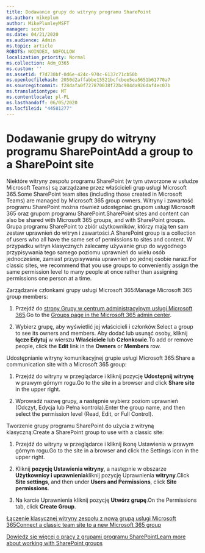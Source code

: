 ```yaml
---
title: Dodawanie grupy do witryny programu SharePoint
ms.author: mikeplum
author: MikePlumleyMSFT
manager: scotv
ms.date: 04/21/2020
ms.audience: Admin
ms.topic: article
ROBOTS: NOINDEX, NOFOLLOW
localization_priority: Normal
ms.collection: Adm_O365
ms.custom: ''
ms.assetid: f7d730bf-0d6e-424c-970c-6137c71cb50b
ms.openlocfilehash: 2050d2affabbe15521bcfcbee5ea5651b61770a7
ms.sourcegitcommit: f28dafa0f727870038f72bc904da926daf4ec07b
ms.translationtype: MT
ms.contentlocale: pl-PL
ms.lasthandoff: 06/05/2020
ms.locfileid: "44581277"
---
```

# <a name="add-a-group-to-a-sharepoint-site"></a><span data-ttu-id="96d15-102">Dodawanie grupy do witryny programu SharePoint</span><span class="sxs-lookup"><span data-stu-id="96d15-102">Add a group to a SharePoint site</span></span>

<span data-ttu-id="96d15-103">Niektóre witryny zespołu programu SharePoint (w tym utworzone w usłudze Microsoft Teams) są zarządzane przez właścicieli grup usługi Microsoft 365.</span><span class="sxs-lookup"><span data-stu-id="96d15-103">Some SharePoint team sites (including those created in Microsoft Teams) are managed by Microsoft 365 group owners.</span></span> <span data-ttu-id="96d15-104">Witryny i zawartość programu SharePoint można również udostępniać grupom usługi Microsoft 365 oraz grupom programu SharePoint.</span><span class="sxs-lookup"><span data-stu-id="96d15-104">SharePoint sites and content can also be shared with Microsoft 365 groups, and with SharePoint groups.</span></span> <span data-ttu-id="96d15-105">Grupa programu SharePoint to zbiór użytkowników, którzy mają ten sam zestaw uprawnień do witryn i zawartości.</span><span class="sxs-lookup"><span data-stu-id="96d15-105">A SharePoint group is a collection of users who all have the same set of permissions to sites and content.</span></span> <span data-ttu-id="96d15-106">W przypadku witryn klasycznych zalecamy używanie grup do wygodnego przypisywania tego samego poziomu uprawnień do wielu osób jednocześnie, zamiast przypisywania uprawnień po jednej osobie naraz.</span><span class="sxs-lookup"><span data-stu-id="96d15-106">For classic sites, we recommend that you use groups to conveniently assign the same permission level to many people at once rather than assigning permissions one person at a time.</span></span>
  
<span data-ttu-id="96d15-107">Zarządzanie członkami grupy usługi Microsoft 365:</span><span class="sxs-lookup"><span data-stu-id="96d15-107">Manage Microsoft 365 group members:</span></span>
  
1. <span data-ttu-id="96d15-108">Przejdź do [strony Grupy w centrum administracyjnym usługi Microsoft 365](https://portal.office.com/adminportal/home#/groups).</span><span class="sxs-lookup"><span data-stu-id="96d15-108">Go to the [Groups page in the Microsoft 365 admin center](https://portal.office.com/adminportal/home#/groups).</span></span>
    
2. <span data-ttu-id="96d15-109">Wybierz grupę, aby wyświetlić jej właścicieli i członków.</span><span class="sxs-lookup"><span data-stu-id="96d15-109">Select a group to see its owners and members.</span></span> <span data-ttu-id="96d15-110">Aby dodać lub usunąć osoby, kliknij **łącze Edytuj** w wierszu **Właściciele** lub **Członkowie.**</span><span class="sxs-lookup"><span data-stu-id="96d15-110">To add or remove people, click the **Edit** link in the **Owners** or **Members** row.</span></span> 
    
<span data-ttu-id="96d15-111">Udostępnianie witryny komunikacyjnej grupie usługi Microsoft 365:</span><span class="sxs-lookup"><span data-stu-id="96d15-111">Share a communication site with a Microsoft 365 group:</span></span>
  
1. <span data-ttu-id="96d15-112">Przejdź do witryny w przeglądarce i kliknij pozycję **Udostępnij witrynę** w prawym górnym rogu.</span><span class="sxs-lookup"><span data-stu-id="96d15-112">Go to the site in a browser and click **Share site** in the upper right.</span></span> 
    
2. <span data-ttu-id="96d15-113">Wprowadź nazwę grupy, a następnie wybierz poziom uprawnień (Odczyt, Edycja lub Pełna kontrola).</span><span class="sxs-lookup"><span data-stu-id="96d15-113">Enter the group name, and then select the permission level (Read, Edit, or Full Control).</span></span>
    
<span data-ttu-id="96d15-114">Tworzenie grupy programu SharePoint do użycia z witryną klasyczną:</span><span class="sxs-lookup"><span data-stu-id="96d15-114">Create a SharePoint group to use with a classic site:</span></span>
  
1. <span data-ttu-id="96d15-115">Przejdź do witryny w przeglądarce i kliknij ikonę Ustawienia w prawym górnym rogu.</span><span class="sxs-lookup"><span data-stu-id="96d15-115">Go to the site in a browser and click the Settings icon in the upper right.</span></span>
    
2. <span data-ttu-id="96d15-116">Kliknij **pozycję Ustawienia witryny**, a następnie w obszarze **Użytkownicy i uprawnienia**kliknij pozycję Uprawnienia **witryny**.</span><span class="sxs-lookup"><span data-stu-id="96d15-116">Click **Site settings**, and then under **Users and Permissions**, click **Site permissions**.</span></span>
    
3. <span data-ttu-id="96d15-117">Na karcie Uprawnienia kliknij pozycję **Utwórz grupę**.</span><span class="sxs-lookup"><span data-stu-id="96d15-117">On the Permissions tab, click **Create Group**.</span></span>
    
[<span data-ttu-id="96d15-118">Łączenie klasycznej witryny zespołu z nową grupą usługi Microsoft 365</span><span class="sxs-lookup"><span data-stu-id="96d15-118">Connect a classic team site to a new Microsoft 365 group</span></span>](https://go.microsoft.com/fwlink/?linkid=2008654)
  
[<span data-ttu-id="96d15-119">Dowiedz się więcej o pracy z grupami programu SharePoint</span><span class="sxs-lookup"><span data-stu-id="96d15-119">Learn more about working with SharePoint groups</span></span>](https://go.microsoft.com/fwlink/?linkid=874658)
  

